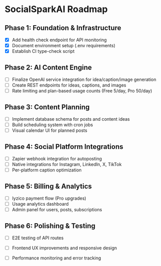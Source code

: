 # SocialSparkAI Roadmap

## Phase 1: Foundation & Infrastructure
- [x] Add health check endpoint for API monitoring
- [x] Document environment setup (.env requirements)
- [x] Establish CI type-check script

## Phase 2: AI Content Engine
- [ ] Finalize OpenAI service integration for idea/caption/image generation
- [ ] Create REST endpoints for ideas, captions, and images
- [ ] Rate limiting and plan-based usage counts (Free 5/day, Pro 50/day)

## Phase 3: Content Planning
- [ ] Implement database schema for posts and content ideas
- [ ] Build scheduling system with cron jobs
- [ ] Visual calendar UI for planned posts

## Phase 4: Social Platform Integrations
- [ ] Zapier webhook integration for autoposting
- [ ] Native integrations for Instagram, LinkedIn, X, TikTok
- [ ] Per-platform caption optimization

## Phase 5: Billing & Analytics
- [ ] Iyzico payment flow (Pro upgrades)
- [ ] Usage analytics dashboard
- [ ] Admin panel for users, posts, subscriptions

## Phase 6: Polishing & Testing
- [ ] E2E testing of API routes
- [ ] Frontend UX improvements and responsive design
- [ ] Performance monitoring and error tracking

